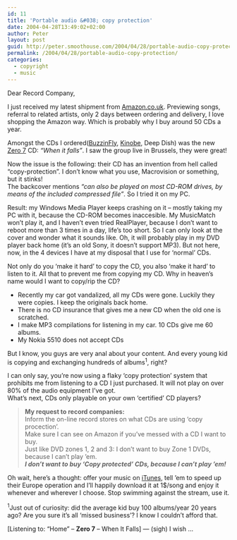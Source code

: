 ```yaml
---
id: 11
title: 'Portable audio &#038; copy protection'
date: 2004-04-28T13:49:02+02:00
author: Peter
layout: post
guid: http://peter.smoothouse.com/2004/04/28/portable-audio-copy-protection/
permalink: /2004/04/28/portable-audio-copy-protection/
categories:
  - copyright
  - music
---
```

Dear Record Company,

I just received my latest shipment from [Amazon.co.uk](http://www.amazon.co.uk "Amazon.co.uk"). Previewing songs, referral to related artists, only 2 days between ordering and delivery, I love shopping the Amazon way. Which is probably why I buy around 50 CDs a year.

Amongst the CDs I ordered([BuzzinFly](http://www.buzzinfly.com/buzzed.html), [Kinobe](http://www.kinobe.co.uk/), Deep Dish) was the new [Zero 7](http://www.zero7.co.uk) CD: _&#8220;When it falls&#8221;_. I saw the group live in Brussels, they were great!

Now the issue is the following: their CD has an invention from hell called &#8220;copy-protection&#8221;. I don&#8217;t know what you use, Macrovision or something, but it stinks!  
The backcover mentions _&#8220;can also be played on most CD-ROM drives, by means of the included compressed file&#8221;_. So I tried it on my PC.

Result: my Windows Media Player keeps crashing on it &#8211; mostly taking my PC with it, because the CD-ROM becomes inaccesible. My MusicMatch won&#8217;t play it, and I haven&#8217;t even tried RealPlayer, because I don&#8217;t want to reboot more than 3 times in a day, life&#8217;s too short. So I can only look at the cover and wonder what it sounds like. Oh, it will probably play in my DVD player back home (it&#8217;s an old Sony, it doesn&#8217;t support MP3). But not here, now, in the 4 devices I have at my disposal that I use for &#8216;normal&#8217; CDs.

Not only do you &#8216;make it hard&#8217; to copy the CD, you also &#8216;make it hard&#8217; to listen to it. All that to prevent me from copying my CD. Why in heaven&#8217;s name would I want to copy/rip the CD?

  * Recently my car got vandalized, all my CDs were gone. Luckily they were copies. I keep the originals back home. 
  * There is no CD insurance that gives me a new CD when the old one is scratched. 
  * I make MP3 compilations for listening in my car. 10 CDs give me 60 albums. 
  * My Nokia 5510 does not accept CDs 

But I know, you guys are very anal about your content. And every young kid is copying and exchanging hundreds of albums<sup>1</sup>, right?

I can only say, you&#8217;re now using a flaky &#8216;copy protection&#8217; system that prohibits me from listening to a CD I just purchased. It will not play on over 80% of the audio equipment I&#8217;ve got.  
What&#8217;s next, CDs only playable on your own &#8216;certified&#8217; CD players?

> **My request to record companies:**  
> Inform the on-line record stores on what CDs are using &#8216;copy procection&#8217;.  
> Make sure I can see on Amazon if you&#8217;ve messed with a CD I want to buy.  
> Just like DVD zones 1, 2 and 3: I don&#8217;t want to buy Zone 1 DVDs, because I can&#8217;t play &#8217;em.  
> **_I don&#8217;t want to buy &#8216;Copy protected&#8217; CDs, because I can&#8217;t play &#8217;em!_** 

Oh wait, here&#8217;s a thought: offer your music on [iTunes](http://www.apple.com/itunes/store/), tell &#8217;em to speed up their Europe operation and I&#8217;ll happily download it at 1$/song and enjoy it whenever and wherever I choose. Stop swimming against the stream, use it.

<sup>1</sup>Just out of curiosity: did the average kid buy 100 albums/year 20 years ago? Are you sure it&#8217;s all &#8216;missed business&#8217;? I know I couldn&#8217;t afford that. 

<div>
  [Listening to: &#8220;Home&#8221; &#8211; <b>Zero 7</b> &#8211; When It Falls] &#8212; (sigh) I wish &#8230;
</div>
